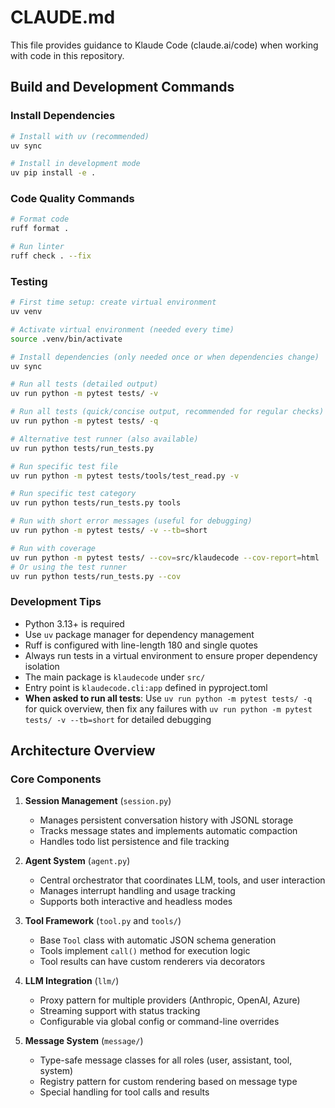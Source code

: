 # CLAUDE.md

This file provides guidance to Klaude Code (claude.ai/code) when working with code in this repository.

## Build and Development Commands

### Install Dependencies
```bash
# Install with uv (recommended)
uv sync

# Install in development mode
uv pip install -e .
```

### Code Quality Commands
```bash
# Format code
ruff format .

# Run linter
ruff check . --fix
```

### Testing
```bash
# First time setup: create virtual environment
uv venv

# Activate virtual environment (needed every time)
source .venv/bin/activate

# Install dependencies (only needed once or when dependencies change)
uv sync

# Run all tests (detailed output)
uv run python -m pytest tests/ -v

# Run all tests (quick/concise output, recommended for regular checks)
uv run python -m pytest tests/ -q

# Alternative test runner (also available)
uv run python tests/run_tests.py

# Run specific test file
uv run python -m pytest tests/tools/test_read.py -v

# Run specific test category
uv run python tests/run_tests.py tools

# Run with short error messages (useful for debugging)
uv run python -m pytest tests/ -v --tb=short

# Run with coverage
uv run python -m pytest tests/ --cov=src/klaudecode --cov-report=html
# Or using the test runner
uv run python tests/run_tests.py --cov
```

### Development Tips
- Python 3.13+ is required
- Use `uv` package manager for dependency management
- Ruff is configured with line-length 180 and single quotes
- Always run tests in a virtual environment to ensure proper dependency isolation
- The main package is `klaudecode` under `src/`
- Entry point is `klaudecode.cli:app` defined in pyproject.toml
- **When asked to run all tests**: Use `uv run python -m pytest tests/ -q` for quick overview, then fix any failures with `uv run python -m pytest tests/ -v --tb=short` for detailed debugging

## Architecture Overview

### Core Components

1. **Session Management** (`session.py`)
   - Manages persistent conversation history with JSONL storage
   - Tracks message states and implements automatic compaction
   - Handles todo list persistence and file tracking

2. **Agent System** (`agent.py`)
   - Central orchestrator that coordinates LLM, tools, and user interaction
   - Manages interrupt handling and usage tracking
   - Supports both interactive and headless modes

3. **Tool Framework** (`tool.py` and `tools/`)
   - Base `Tool` class with automatic JSON schema generation
   - Tools implement `call()` method for execution logic
   - Tool results can have custom renderers via decorators

4. **LLM Integration** (`llm/`)
   - Proxy pattern for multiple providers (Anthropic, OpenAI, Azure)
   - Streaming support with status tracking
   - Configurable via global config or command-line overrides

5. **Message System** (`message/`)
   - Type-safe message classes for all roles (user, assistant, tool, system)
   - Registry pattern for custom rendering based on message type
   - Special handling for tool calls and results
